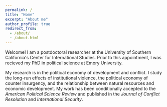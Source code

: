 ```yaml
---
permalink: /
title: "Home"
excerpt: "About me"
author_profile: true
redirect_from: 
  - /about/
  - /about.html
---
```


Welcome! I am a postdoctoral researcher at the University of Southern California's Center for International Studies. Prior to this appointment, I was recieved my PhD in political science at Emory University. 

My research is in the political economy of development and conflict. I study the long-run effects of institutional violence, the political economy of counter insurgency, and the relationship between natural resources and economic development. My work has been conditionally accepted to the _American Political Science Review_ and published in the _Journal of Conflict Resolution_ and _International Security_.


